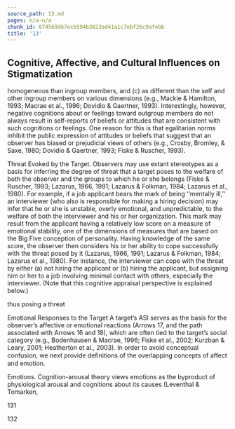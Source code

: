 ```yaml
---
source_path: 13.md
pages: n/a-n/a
chunk_id: 074569d67ecb594b3823ad41a1c7ebf26c9afebb
title: '13'
---
```

## Cognitive, Affective, and Cultural Inﬂuences on Stigmatization

homogeneous than ingroup members, and (c) as different than the self and other ingroup members on various dimensions (e.g., Mackie & Hamilton, 1993; Macrae et al., 1996; Dovidio & Gaertner, 1993). Interestingly, however, negative cognitions about or feelings toward outgroup members do not always result in self-reports of beliefs or attitudes that are consistent with such cognitions or feelings. One reason for this is that egalitarian norms inhibit the public expression of attitudes or beliefs that suggest that an observer has biased or prejudicial views of others (e.g., Crosby, Bromley, & Saxe, 1980; Dovidio & Gaertner, 1993; Fiske & Ruscher, 1993).

Threat Evoked by the Target. Observers may use extant stereotypes as a basis for inferring the degree of threat that a target poses to the welfare of both the observer and the groups to which he or she belongs (Fiske & Ruscher, 1993; Lazarus, 1966, 1991; Lazarus & Folkman, 1984; Lazarus et al., 1980). For example, if a job applicant bears the mark of being ‘‘mentally ill,’’ an interviewer (who also is responsible for making a hiring decision) may infer that he or she is unstable, overly emotional, and unpredictable, to the welfare of both the interviewer and his or her organization. This mark may result from the applicant having a relatively low score on a measure of emotional stability, one of the dimensions of measures that are based on the Big Five conception of personality. Having knowledge of the same score, the observer then considers his or her ability to cope successfully with the threat posed by it (Lazarus, 1966, 1991; Lazarus & Folkman, 1984; Lazarus et al., 1980). For instance, the interviewer can cope with the threat by either (a) not hiring the applicant or (b) hiring the applicant, but assigning him or her to a job involving minimal contact with others, especially the interviewer. (Note that this cognitive appraisal perspective is explained below.)

thus posing a threat

Emotional Responses to the Target A target’s ASI serves as the basis for the observer’s affective or emotional reactions (Arrows 17, and the path associated with Arrows 16 and 18), which are often tied to the target’s social category (e.g., Bodenhausen & Macrae, 1996; Fiske et al., 2002; Kurzban & Leary, 2001; Heatherton et al., 2003). In order to avoid conceptual confusion, we next provide deﬁnitions of the overlapping concepts of affect and emotion.

Emotions. Cognition-arousal theory views emotions as the byproduct of physiological arousal and cognitions about its causes (Leventhal & Tomarken,

131

132
